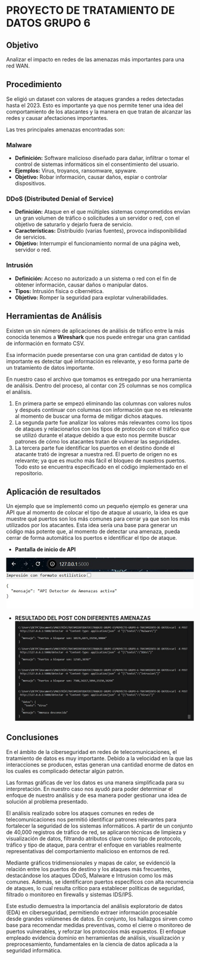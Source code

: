 # PROYECTO DE TRATAMIENTO DE DATOS GRUPO 6

## Objetivo
Analizar el impacto en redes de las amenazas más importantes para una red WAN.

## Procedimiento
Se eligió un dataset con valores de ataques grandes a redes detectadas hasta el 2023. Esto es importante ya que nos permite tener una idea del comportamiento de los atacantes y la manera en que tratan de alcanzar las redes y causar afectaciones importantes.

Las tres principales amenazas encontradas son:

### Malware
- **Definición:** Software malicioso diseñado para dañar, infiltrar o tomar el control de sistemas informáticos sin el consentimiento del usuario.  
- **Ejemplos:** Virus, troyanos, ransomware, spyware.  
- **Objetivo:** Robar información, causar daños, espiar o controlar dispositivos.

### DDoS (Distributed Denial of Service)
- **Definición:** Ataque en el que múltiples sistemas comprometidos envían un gran volumen de tráfico o solicitudes a un servidor o red, con el objetivo de saturarlo y dejarlo fuera de servicio.  
- **Características:** Distribuido (varias fuentes), provoca indisponibilidad de servicios.  
- **Objetivo:** Interrumpir el funcionamiento normal de una página web, servidor o red.

### Intrusión
- **Definición:** Acceso no autorizado a un sistema o red con el fin de obtener información, causar daños o manipular datos.  
- **Tipos:** Intrusión física o cibernética.  
- **Objetivo:** Romper la seguridad para explotar vulnerabilidades.

## Herramientas de Análisis
Existen un sin número de aplicaciones de análisis de tráfico entre la más conocida tenemos a **Wireshark** que nos puede entregar una gran cantidad de información en formato CSV.

Esa información puede presentarse con una gran cantidad de datos y lo importante es detectar qué información es relevante, y eso forma parte de un tratamiento de datos importante.

En nuestro caso el archivo que tomamos es entregado por una herramienta de análisis. Dentro del proceso, al contar con 25 columnas se nos complica el análisis.

1. En primera parte se empezó eliminando las columnas con valores nulos y después continuar con columnas con información que no es relevante al momento de buscar una forma de mitigar dichos ataques.
2. La segunda parte fue analizar los valores más relevantes como los tipos de ataques y relacionarlos con los tipos de protocolo con el tráfico que se utilizó durante el ataque debido a que esto nos permite buscar patrones de cómo los atacantes tratan de vulnerar las seguridades.
3. La tercera parte fue identificar los puertos en el destino donde el atacante trató de ingresar a nuestra red. El puerto de origen no es relevante; ya que es mucho más fácil el bloqueo de nuestros puertos. Todo esto se encuentra especificado en el código implementado en el repositorio.

## Aplicación de resultados
Un ejemplo que se implementó como un pequeño ejemplo es generar una API que al momento de colocar el tipo de ataque al usuario, la idea es que muestre qué puertos son los más comunes para cerrar ya que son los más utilizados por los atacantes. Esta idea sería una base para generar un código más potente que, al momento de detectar una amenaza, pueda cerrar de forma automática los puertos e identificar el tipo de ataque.
- **Pantalla de inicio de API**

![Inicialización de API](images/image2.jpeg)

- **RESULTADO DEL POST CON DIFERENTES AMENAZAS**
![Resultados del POST](images/image1.jpeg)
## Conclusiones
En el ámbito de la ciberseguridad en redes de telecomunicaciones, el tratamiento de datos es muy importante. Debido a la velocidad en la que las interacciones se producen, estas generan una cantidad enorme de datos en los cuales es complicado detectar algún patrón.

Las formas gráficas de ver los datos es una manera simplificada para su interpretación. En nuestro caso nos ayudó para poder determinar el enfoque de nuestro análisis y de esa manera poder gestionar una idea de solución al problema presentado.

El análisis realizado sobre los ataques comunes en redes de telecomunicaciones nos permitió identificar patrones relevantes para fortalecer la seguridad de los sistemas informáticos. A partir de un conjunto de 40,000 registros de tráfico de red, se aplicaron técnicas de limpieza y visualización de datos, filtrando atributos clave como tipo de protocolo, tráfico y tipo de ataque, para centrar el enfoque en variables realmente representativas del comportamiento malicioso en entornos de red.

Mediante gráficos tridimensionales y mapas de calor, se evidenció la relación entre los puertos de destino y los ataques más frecuentes, destacándose los ataques DDoS, Malware e Intrusion como los más comunes. Además, se identificaron puertos específicos con alta recurrencia de ataques, lo cual resulta crítico para establecer políticas de seguridad, filtrado o monitoreo en firewalls y sistemas IDS/IPS.

Este estudio demuestra la importancia del análisis exploratorio de datos (EDA) en ciberseguridad, permitiendo extraer información procesable desde grandes volúmenes de datos. En conjunto, los hallazgos sirven como base para recomendar medidas preventivas, como el cierre o monitoreo de puertos vulnerables, y reforzar los protocolos más expuestos. El enfoque empleado evidencia dominio en herramientas de análisis, visualización y preprocesamiento, fundamentales en la ciencia de datos aplicada a la seguridad informática.
